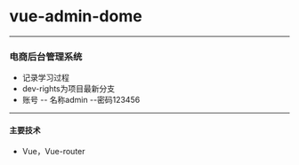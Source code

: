 # vue-admin-dome
---
### 电商后台管理系统

- 记录学习过程
- dev-rights为项目最新分支
- 账号
-- 名称admin --密码123456
---
#### 主要技术
- Vue，Vue-router
